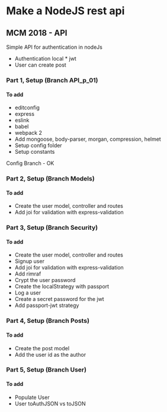 # Make a NodeJS rest api
## MCM 2018 - API

Simple API for authentication in nodeJs

 - Authentication local * jwt
 - User can create post

 ### Part 1, Setup (Branch API_p_01)
 #### To add
 - editconfig
 - express
 - eslink
 - babel
 - webpack 2 
 - Add mongoose, body-parser, morgan, compression, helmet
 - Setup config folder
 - Setup constants

Config Branch - OK

 ### Part 2, Setup (Branch Models)
 #### To add
 - Create the user model, controller and routes
 - Add joi for validation with express-validation

### Part 3, Setup (Branch Security)
#### To add
 - Create the user model, controller and routes
 - Signup user
 - Add joi for validation with express-validation
 - Add rimraf 
 - Crypt the user password
 - Create the localStrategy with passport
 - Log a user
 - Create a secret password for the jwt
 - Add passport-jwt strategy


### Part 4, Setup (Branch Posts)
#### To add
- Create the post model
- Add the user id as the author


### Part 5, Setup (Branch User)
#### To add
- Populate User
- User toAuthJSON vs toJSON
